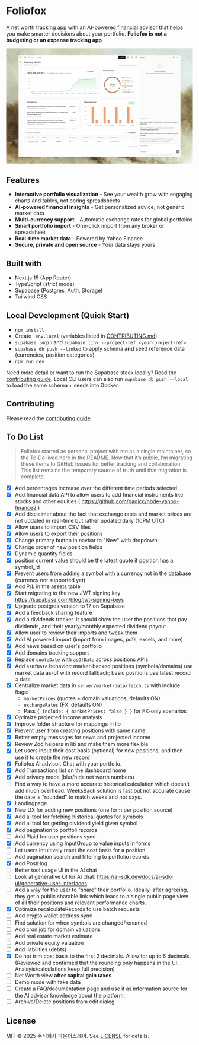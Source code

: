 # Foliofox

A net worth tracking app with an AI-powered financial advisor that helps you make smarter decisions about your portfolio. **Foliofox is not a budgeting or an expense tracking app**

![hero](/public/images/github/readme-hero.png)

## Features

- **Interactive portfolio visualization** - See your wealth grow with engaging charts and tables, not boring spreadsheets
- **AI-powered financial insights** - Get personalized advice, not generic market data
- **Multi-currency support** - Automatic exchange rates for global portfolios
- **Smart portfolio import** - One-click import from any broker or spreadsheet
- **Real-time market data** - Powered by Yahoo Finance
- **Secure, private and open source** - Your data stays yours

## Built with

- Next.js 15 (App Router)
- TypeScript (strict mode)
- Supabase (Postgres, Auth, Storage)
- Tailwind CSS

## Local Development (Quick Start)

- `npm install`
- Create `.env.local` (variables listed in [CONTRIBUTING.md](/CONTRIBUTING.md))
- `supabase login` and `supabase link --project-ref <your-project-ref>`
- `supabase db push --linked` to apply schema **and** seed reference data (currencies, position categories)
- `npm run dev`

Need more detail or want to run the Supabase stack locally? Read the [contributing guide](/CONTRIBUTING.md). Local CLI users can also run `supabase db push --local` to load the same schema + seeds into Docker.

## Contributing

Please read the [contributing guide](/CONTRIBUTING.md).

## To Do List

> Foliofox started as personal project with me as a single maintainer, so the To‑Do lived here in the README. Now that it’s public, I’m migrating these items to GitHub Issues for better tracking and collaboration. This list remains the temporary source of truth until that migration is complete.

- [x] Add percentages increase over the different time periods selected
- [x] Add financial data API to allow users to add financial instruments like stocks and other equities ( https://github.com/gadicc/node-yahoo-finance2 )
- [x] Add disclaimer about the fact that exchange rates and market prices are not updated in real-time but rather updated daily (10PM UTC)
- [x] Allow users to import CSV files
- [x] Allow users to export their positions
- [x] Change primary button in navbar to "New" with dropdown
- [x] Change order of new position fields
- [x] Dynamic quantity fields
- [x] position current value should be the latest quote if position has a symbol_id
- [x] Prevent users from adding a symbol with a currency not in the database (currency not supported yet)
- [x] Add P/L in the assets table
- [x] Start migrating to the new JWT signing key https://supabase.com/blog/jwt-signing-keys
- [x] Upgrade postgres version to 17 on Supabase
- [x] Add a feedback sharing feature
- [x] Add a dividends tracker. It should show the user the positions that pay dividends, and their yearly/monthly expected dividend payout
- [x] Allow user to review their imports and tweak them
- [x] Add AI powered import (import from images, pdfs, excels, and more)
- [x] Add news based on user's portfolio
- [x] Add domains tracking support
- [x] Replace `quoteDate` with `asOfDate` across positions APIs
- [x] Add `asOfDate` behavior: market-backed positions (symbols/domains) use market data as-of with record fallback; basic positions use latest record ≤ date
- [x] Centralize market data in `server/market-data/fetch.ts` with include flags:
  - `marketPrices` (quotes + domain valuations, defaults ON)
  - `exchangeRates` (FX, defaults ON)
  - Pass `{ include: { marketPrices: false } }` for FX-only scenarios
- [x] Optimize projected income analysis
- [x] Improve folder structure for mappings in lib
- [x] Prevent user from creating positions with same name
- [x] Better empty messages for news and projected income
- [x] Review Zod helpers in lib and make them more flexible
- [x] Let users input their cost basis (optional) for new positions, and then use it to create the new record
- [x] Foliofox AI advisor. Chat with your portfolio.
- [x] Add Transactions list on the dashboard home
- [x] Add privacy mode (blur/hide net worth numbers)
- [ ] Find a way to have a more accurate historical calculation which doesn't add much overhead. WeeksBack solution is fast but not accurate cause the date is "rounded" to match weeks and not days.
- [x] Landingpage
- [x] New UX for adding new positions (one form per position source)
- [x] Add ai tool for fetching historical quotes for symbols
- [x] Add ai tool for getting dividend yield given symbol
- [x] Add pagination to portfoli records
- [ ] Add Plaid for user positions sync
- [x] Add currency using InputGroup to value inputs in forms
- [ ] Let users intuitively reset the cost basis for a position
- [ ] Add pagination search and filtering to portfolio records
- [x] Add PostHog
- [ ] Better tool usage UI in the AI chat
- [ ] Look at generative UI for AI chat: https://ai-sdk.dev/docs/ai-sdk-ui/generative-user-interfaces
- [ ] Add a way for the user to "share" their portfolio. Ideally, after agreeing, they get a public sharable link which leads to a single public page view of all their positions and relevant performance charts.
- [x] Optimize recalculateRecords to use batch requests
- [ ] Add crypto wallet address sync
- [ ] Find solution for when symbols are changed/renamed
- [ ] Add cron job for domain valuations
- [ ] Add real estate market estimate
- [ ] Add private equity valuation
- [ ] Add liabilities (debts)
- [x] Do not trim cost basis to the first 2 decimals. Allow for up to 6 decimals. (Reviewed and confirmed that the rounding only happens in the UI. Analsyis/calculations keep full precision)
- [ ] Net Worth view **after capital gain taxes**
- [ ] Demo mode with fake data
- [ ] Create a FAQ/documentation page and use it as information source for the AI advisor knowledge about the platform.
- [ ] Archive/Delete positions from edit dialog

## License

MIT © 2025 주식회사 파운더스레어. See [LICENSE](https://github.com/unav4ila8le/foliofox/blob/main/LICENSE) for details.
